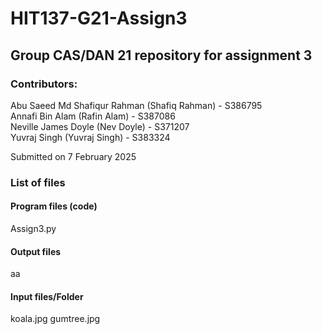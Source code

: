# HIT137-G21-Assign3

## Group CAS/DAN 21 repository for assignment 3

### Contributors:
Abu Saeed Md Shafiqur Rahman (Shafiq Rahman) - S386795 \
Annafi Bin Alam (Rafin Alam) - S387086 \
Neville James Doyle (Nev Doyle) - S371207 \
Yuvraj Singh (Yuvraj Singh) - S383324

Submitted on 7 February 2025

### List of files
#### Program files (code)
Assign3.py

#### Output files
aa

#### Input files/Folder
koala.jpg
gumtree.jpg
